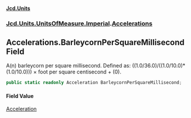 #### [Jcd.Units](index.md 'index')
### [Jcd.Units.UnitsOfMeasure.Imperial](Jcd.Units.UnitsOfMeasure.Imperial.md 'Jcd.Units.UnitsOfMeasure.Imperial').[Accelerations](Accelerations.md 'Jcd.Units.UnitsOfMeasure.Imperial.Accelerations')

## Accelerations.BarleycornPerSquareMillisecond Field

A(n) barleycorn per square millisecond. Defined as: ((1.0/36.0)/((1.0/10.0)*(1.0/10.0))) × foot per square centisecond + (0).

```csharp
public static readonly Acceleration BarleycornPerSquareMillisecond;
```

#### Field Value
[Acceleration](Acceleration.md 'Jcd.Units.UnitTypes.Acceleration')